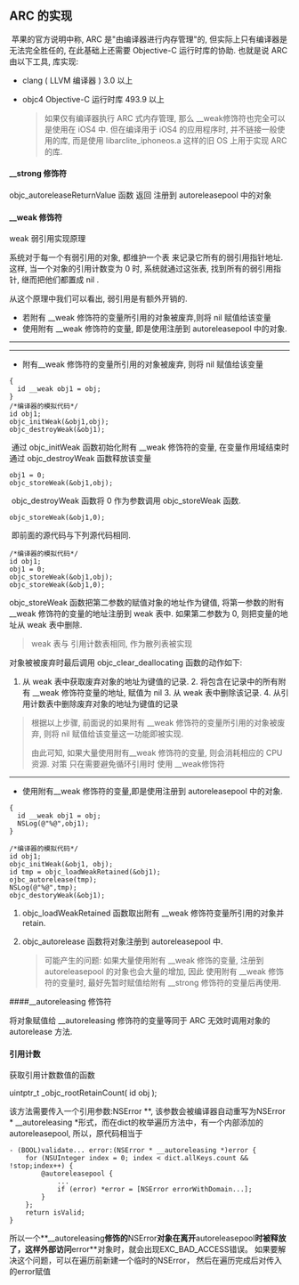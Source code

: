 ## ARC 的实现

​	苹果的官方说明中称, ARC 是"由编译器进行内存管理"的, 但实际上只有编译器是无法完全胜任的, 在此基础上还需要 Objective-C 运行时库的协助. 也就是说 ARC 由以下工具, 库实现:

+ clang ( LLVM 编译器 ) 3.0 以上

+ objc4 Objective-C 运行时库 493.9 以上

  >  如果仅有编译器执行 ARC 式内存管理, 那么 \__weak修饰符也完全可以是使用在 iOS4 中. 但在编译用于 iOS4 的应用程序时, 并不链接一般使用的库, 而是使用 libarclite_iphoneos.a 这样的旧 OS 上用于实现 ARC 的库.

 <!--weak 的实现原理是怎样的,为什么 ARC 自4.3 可以使用,但是 weak 要从 5.0 后才能使用-->

#### __strong 修饰符

objc_autoreleaseReturnValue 函数 返回 注册到 autoreleasepool 中的对象

#### __weak 修饰符

weak 弱引用实现原理

系统对于每一个有弱引用的对象, 都维护一个表 来记录它所有的弱引用指针地址. 这样, 当一个对象的引用计数变为 0 时, 系统就通过这张表, 找到所有的弱引用指针, 继而把他们都置成 nil . 

从这个原理中我们可以看出, 弱引用是有额外开销的. 

+ 若附有 \__weak 修饰符的变量所引用的对象被废弃,则将 nil 赋值给该变量
+ 使用附有 \__weak 修饰符的变量, 即是使用注册到 autoreleasepool 中的对象.

------------------

------------

+ 附有__weak 修饰符的变量所引用的对象被废弃, 则将 nil 赋值给该变量

```objc
{
  id __weak obj1 = obj;
}
/*编译器的模拟代码*/
id obj1;
objc_initWeak(&obj1,obj);
objc_destroyWeak(&obj1);
```

​	通过 objc_initWeak 函数初始化附有 \__weak 修饰符的变量, 在变量作用域结束时通过 objc_destroyWeak 函数释放该变量

```objc
obj1 = 0;
objc_storeWeak(&obj1,obj);
```

​	objc_destroyWeak 函数将 0 作为参数调用 objc_storeWeak 函数.

```objc
objc_storeWeak(&obj1,0);
```

​	即前面的源代码与下列源代码相同.

```objc
/*编译器的模拟代码*/
id obj1;
obj1 = 0;
objc_storeWeak(&obj1,obj);
objc_storeWeak(&obj1,0);
```

objc_storeWeak 函数把第二参数的赋值对象的地址作为键值, 将第一参数的附有 \__weak 修饰符的变量的地址注册到 weak 表中. 如果第二参数为 0, 则把变量的地址从 weak 表中删除.

> weak 表与 引用计数表相同, 作为散列表被实现

对象被被废弃时最后调用 objc_clear_deallocating 函数的动作如下:

1. 从 weak 表中获取废弃对象的地址为键值的记录.
 	2. 将包含在记录中的所有附有 \__weak 修饰符变量的地址, 赋值为 nil
 	3. 从 weak 表中删除该记录.
 	4. 从引用计数表中删除废弃对象的地址为键值的记录

> 根据以上步骤, 前面说的如果附有 __weak 修饰符的变量所引用的对象被废弃, 则将 nil 赋值给该变量这一功能即被实现. 
>
> 由此可知, 如果大量使用附有\_\_weak 修饰符的变量, 则会消耗相应的 CPU 资源. 对策 只在需要避免循环引用时 使用 \__weak修饰符



------------

+ 使用附有__weak 修饰符的变量,即是使用注册到 autoreleasepool 中的对象.

```objc
{
  id __weak obj1 = obj;
  NSLog(@"%@",obj1);
}
```

```objc
/*编译器的模拟代码*/
id obj1;
objc_initWeak(&obj1, obj);
id tmp = objc_loadWeakRetained(&obj1);
ojbc_autorelease(tmp);
NSLog(@"%@",tmp);
objc_destoryWeak(&obj1);
```

1. objc_loadWeakRetained 函数取出附有 __weak 修饰符变量所引用的对象并 retain.

2. objc_autorelease 函数将对象注册到 autoreleasepool 中.

   > 可能产生的问题: 如果大量使用附有 __weak 修饰的变量, 注册到 autoreleasepool 的对象也会大量的增加, 因此 使用附有 \_\_weak 修饰符的变量时, 最好先暂时赋值给附有 \_\_strong 修饰符的变量后再使用.

####__autoreleasing 修饰符

将对象赋值给 __autoreleasing 修饰符的变量等同于 ARC 无效时调用对象的 autorelease 方法.

#### 引用计数

获取引用计数数值的函数

uintptr_t _objc_rootRetainCount( id obj );



该方法需要传入一个引用参数:NSError **, 该参数会被编译器自动重写为NSError * __autoreleasing *形式，而在dict的枚举遍历方法中，有一个内部添加的autoreleasepool, 所以，原代码相当于
```objc
- (BOOL)validate... error:(NSError * __autoreleasing *)error {
	for (NSUInteger index = 0; index < dict.allKeys.count && !stop;index++) {
		@autoreleasepool { 
			...
			if (error) *error = [NSError errorWithDomain...];
		}
	};
	return isValid;
}
```
所以一个**__autoreleasing**修饰的**NSError**对象在离开**autoreleasepool**时被释放了，这样外部访问**error**对象时，就会出现EXC_BAD_ACCESS错误。
如果要解决这个问题，可以在遍历前新建一个临时的NSError， 然后在遍历完成后对传入的error赋值







